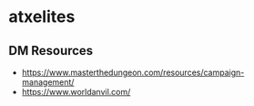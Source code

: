 # atxelites

## DM Resources
* https://www.masterthedungeon.com/resources/campaign-management/
* https://www.worldanvil.com/
